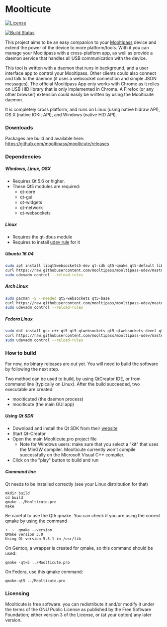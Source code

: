 Moolticute
==========

[![License](https://img.shields.io/badge/license-GPLv3%2B-blue.svg)](http://www.gnu.org/licenses/gpl.html)

[![Build Status](https://travis-ci.org/mooltipass/moolticute.svg?branch=master)](https://travis-ci.org/mooltipass/moolticute)

This project aims to be an easy companion to your [Mooltipass](http://www.themooltipass.com) device and extend
the power of the device to more platform/tools.
With it you can manage your Mooltipass with a cross-platform app, as well as provide a daemon service that
handles all USB communication with the device.

This tool is written with a daemon that runs in background, and a user interface app to control your Mooltipass.
Other clients could also connect and talk to the daemon (it uses a websocket connection and simple JSON messages).
The official Mooltipass App only works with Chrome as it relies on USB HID library that is only implemented in Chrome.
A Firefox (or any other browser) extension could easily be written by using the Moolticute daemon.

It is completely cross platform, and runs on Linux (using native hidraw API), OS X (native IOKit API), and Windows (native HID API).

### Downloads
Packages are build and available here: https://github.com/mooltipass/moolticute/releases

### Dependencies

##### Windows, Linux, OSX
 - Requires Qt 5.6 or higher.
 - These Qt5 modules are required:
   - qt-core
   - qt-gui
   - qt-widgets
   - qt-network
   - qt-websockets

##### Linux
 - Requires the qt-dbus module
 - Requires to install [udev rule](https://github.com/mooltipass/mooltipass-udev) for it

##### Ubuntu 16.04
```bash
sudo apt install libqt5websockets5-dev qt-sdk qt5-qmake qt5-default libudev-dev
curl https://raw.githubusercontent.com/mooltipass/mooltipass-udev/master/udev/69-mooltipass.rules | sudo tee /etc/udev/rules.d/69-mooltipass.rules
sudo udevadm control --reload-rules
```

##### Arch Linux
```bash
sudo pacman -S --needed qt5-websockets qt5-base
curl https://raw.githubusercontent.com/mooltipass/mooltipass-udev/master/udev/69-mooltipass.rules | sudo tee /etc/udev/rules.d/69-mooltipass.rules
sudo udevadm control --reload-rules
```

##### Fedora Linux
```bash
sudo dnf install gcc-c++ qt5 qt5-qtwebsockets qt5-qtwebsockets-devel qt5-qttools-devel systemd-devel
curl https://raw.githubusercontent.com/mooltipass/mooltipass-udev/master/udev/69-mooltipass.rules | sudo tee /etc/udev/rules.d/69-mooltipass.rules
sudo udevadm control --reload-rules
```

### How to build

For now, no binary releases are out yet. You will need to build the software by following the next step.

Two method can be used to build, by using QtCreator IDE, or from command line (typically on Linux). After the build succeeded, two executable are created:
 - moolticuted (the daemon process)
 - moolticute (the main GUI app)

##### Using Qt SDK

 - Download and install the Qt SDK from their [website](http://qt.io)
 - Start Qt-Creator
 - Open the main Moolticute.pro project file 
    - Note for Windows users: make sure that you select a "kit" that uses the MinGW compiler.
      Moolticute currently won't compile successfully on the Microsoft Visual C++ compiler.
 - Click on the "play" button to build and run

##### Command line

Qt needs to be installed correctly (see your Linux distribution for that)

```
mkdir build
cd build
qmake ../Moolticute.pro
make
```

Be careful to use the Qt5 qmake. You can check if you are using the correct qmake by using the command
```
➜  ~  qmake --version
QMake version 3.0
Using Qt version 5.5.1 in /usr/lib
```

On Gentoo, a wrapper is created for qmake, so this command should be used:
```
qmake -qt=5 ../Moolticute.pro
```

On Fedora, use this qmake command:
```
qmake-qt5 ../Moolticute.pro
```

### Licensing

Moolticute is free software: you can redistribute it and/or modify it under the terms of the GNU Public License as published by the Free Software Foundation; either version 3 of the License, or (at your option) any later version.


